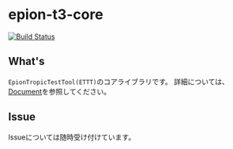 # epion-t3-core

[![Build Status](https://travis-ci.org/epion-tropic-test-tool/epion-t3-core.svg?branch=master)](https://travis-ci.org/epion-tropic-test-tool/epion-t3-core)


## What's
`EpionTropicTestTool(ETTT)`のコアライブラリです。
詳細については、[Document](https://ettt.t-zomu.com)を参照してください。


## Issue
Issueについては随時受け付けています。

